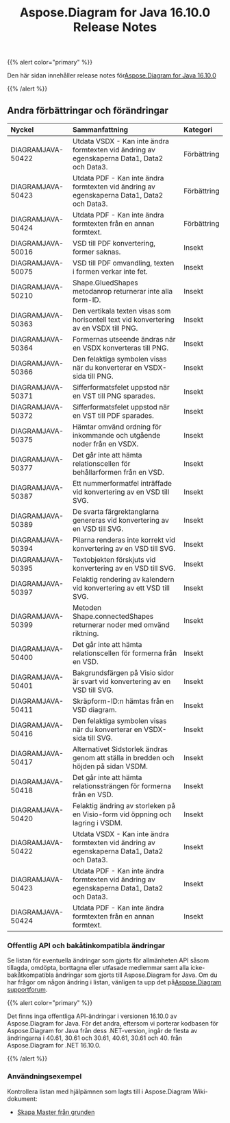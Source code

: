﻿---
title: Aspose.Diagram for Java 16.10.0 Release Notes
type: docs
weight: 30
url: /sv/java/aspose-diagram-for-java-16-10-0-release-notes/
---
{{% alert color="primary" %}} 

 Den här sidan innehåller release notes för[Aspose.Diagram for Java 16.10.0](https://docs.aspose.com/diagram/java/aspose-diagram-for-java-16-10-0-release-notes/)

{{% /alert %}} 
## **Andra förbättringar och förändringar**

|**Nyckel**|**Sammanfattning**|**Kategori**|
|:- |:- |:- |
|DIAGRAMJAVA-50422|Utdata VSDX - Kan inte ändra formtexten vid ändring av egenskaperna Data1, Data2 och Data3.|Förbättring|
|DIAGRAMJAVA-50423|Utdata PDF - Kan inte ändra formtexten vid ändring av egenskaperna Data1, Data2 och Data3.|Förbättring|
|DIAGRAMJAVA-50424|Utdata PDF - Kan inte ändra formtexten från en annan formtext.|Förbättring|
|DIAGRAMJAVA-50016|VSD till PDF konvertering, former saknas.|Insekt|
|DIAGRAMJAVA-50075|VSD till PDF omvandling, texten i formen verkar inte fet.|Insekt|
|DIAGRAMJAVA-50210|Shape.GluedShapes metodanrop returnerar inte alla form-ID.|Insekt|
|DIAGRAMJAVA-50363|Den vertikala texten visas som horisontell text vid konvertering av en VSDX till PNG.|Insekt|
|DIAGRAMJAVA-50364|Formernas utseende ändras när en VSDX konverteras till PNG.|Insekt|
|DIAGRAMJAVA-50366|Den felaktiga symbolen visas när du konverterar en VSDX-sida till PNG.|Insekt|
|DIAGRAMJAVA-50371|Sifferformatsfelet uppstod när en VST till PNG sparades.|Insekt|
|DIAGRAMJAVA-50372|Sifferformatsfelet uppstod när en VST till PDF sparades.|Insekt|
|DIAGRAMJAVA-50375|Hämtar omvänd ordning för inkommande och utgående noder från en VSDX.|Insekt|
|DIAGRAMJAVA-50377|Det går inte att hämta relationscellen för behållarformen från en VSD.|Insekt|
|DIAGRAMJAVA-50387|Ett nummerformatfel inträffade vid konvertering av en VSD till SVG.|Insekt|
|DIAGRAMJAVA-50389|De svarta färgrektanglarna genereras vid konvertering av en VSD till SVG.|Insekt|
|DIAGRAMJAVA-50394|Pilarna renderas inte korrekt vid konvertering av en VSD till SVG.|Insekt|
|DIAGRAMJAVA-50395|Textobjekten förskjuts vid konvertering av en VSD till SVG.|Insekt|
|DIAGRAMJAVA-50397|Felaktig rendering av kalendern vid konvertering av ett VSD till SVG.|Insekt|
|DIAGRAMJAVA-50399|Metoden Shape.connectedShapes returnerar noder med omvänd riktning.|Insekt|
|DIAGRAMJAVA-50400|Det går inte att hämta relationscellen för formerna från en VSD.|Insekt|
|DIAGRAMJAVA-50401|Bakgrundsfärgen på Visio sidor är svart vid konvertering av en VSD till SVG.|Insekt|
|DIAGRAMJAVA-50411|Skräpform-ID:n hämtas från en VSD diagram.|Insekt|
|DIAGRAMJAVA-50416|Den felaktiga symbolen visas när du konverterar en VSDX-sida till SVG.|Insekt|
|DIAGRAMJAVA-50417|Alternativet Sidstorlek ändras genom att ställa in bredden och höjden på sidan VSDM.|Insekt|
|DIAGRAMJAVA-50418|Det går inte att hämta relationssträngen för formerna från en VSD.|Insekt|
|DIAGRAMJAVA-50420|Felaktig ändring av storleken på en Visio-form vid öppning och lagring i VSDM.|Insekt|
|DIAGRAMJAVA-50422|Utdata VSDX - Kan inte ändra formtexten vid ändring av egenskaperna Data1, Data2 och Data3.|Insekt|
|DIAGRAMJAVA-50423|Utdata PDF - Kan inte ändra formtexten vid ändring av egenskaperna Data1, Data2 och Data3.|Insekt|
|DIAGRAMJAVA-50424|Utdata PDF - Kan inte ändra formtexten från en annan formtext.|Insekt|
### **Offentlig API och bakåtinkompatibla ändringar**
Se listan för eventuella ändringar som gjorts för allmänheten API såsom tillagda, omdöpta, borttagna eller utfasade medlemmar samt alla icke-bakåtkompatibla ändringar som gjorts till Aspose.Diagram for Java. Om du har frågor om någon ändring i listan, vänligen ta upp det på[Aspose.Diagram supportforum](https://forum.aspose.com/c/diagram/17).

{{% alert color="primary" %}} 

Det finns inga offentliga API-ändringar i versionen 16.10.0 av Aspose.Diagram for Java. För det andra, eftersom vi porterar kodbasen för Aspose.Diagram for Java från dess .NET-version, ingår de flesta av ändringarna i 40.61, 30.61 och 30.61, 40.61, 30.61 och 40. från Aspose.Diagram for .NET 16.10.0.

{{% /alert %}} 
### **Användningsexempel**
Kontrollera listan med hjälpämnen som lagts till i Aspose.Diagram Wiki-dokument:

- [Skapa Master från grunden](/diagram/sv/java/working-with-masters/#create-master-from-scratch)
